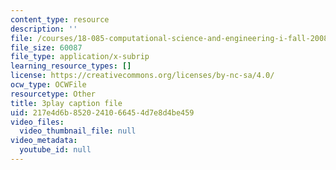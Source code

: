 ```yaml
---
content_type: resource
description: ''
file: /courses/18-085-computational-science-and-engineering-i-fall-2008/217e4d6b8520241066454d7e8d4be459_zI9cSV3QKz0.srt
file_size: 60087
file_type: application/x-subrip
learning_resource_types: []
license: https://creativecommons.org/licenses/by-nc-sa/4.0/
ocw_type: OCWFile
resourcetype: Other
title: 3play caption file
uid: 217e4d6b-8520-2410-6645-4d7e8d4be459
video_files:
  video_thumbnail_file: null
video_metadata:
  youtube_id: null
---
```

